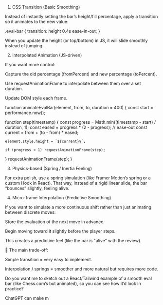 1. CSS Transition (Basic Smoothing)

Instead of instantly setting the bar’s height/fill percentage, apply a transition so it animates to the new value:

.eval-bar {
  transition: height 0.4s ease-in-out;
}


When you update the height (or top/bottom) in JS, it will slide smoothly instead of jumping.

2. Interpolated Animation (JS-driven)

If you want more control:

Capture the old percentage (fromPercent) and new percentage (toPercent).

Use requestAnimationFrame to interpolate between them over a set duration.

Update DOM style each frame.

function animateEvalBar(element, from, to, duration = 400) {
  const start = performance.now();

  function step(timestamp) {
    const progress = Math.min((timestamp - start) / duration, 1);
    const eased = progress * (2 - progress); // ease-out
    const current = from + (to - from) * eased;

    element.style.height = `${current}%`;

    if (progress < 1) requestAnimationFrame(step);
  }
  requestAnimationFrame(step);
}

3. Physics-based (Spring / Inertia Feeling)

For extra polish, use a spring simulation (like Framer Motion’s spring
 or a custom Hook in React).
That way, instead of a rigid linear slide, the bar “bounces” slightly, feeling alive.

4. Micro-frame Interpolation (Predictive Smoothing)

If you want to simulate a more continuous shift rather than just animating between discrete moves:

Store the evaluation of the next move in advance.

Begin moving toward it slightly before the player steps.

This creates a predictive feel (like the bar is "alive" with the review).

🔑 The main trade-off:

Simple transition = very easy to implement.

Interpolation / springs = smoother and more natural but requires more code.

Do you want me to sketch out a React/Tailwind example of a smooth eval bar (like Chess.com’s but animated), so you can see how it’d look in practice?

ChatGPT can make m